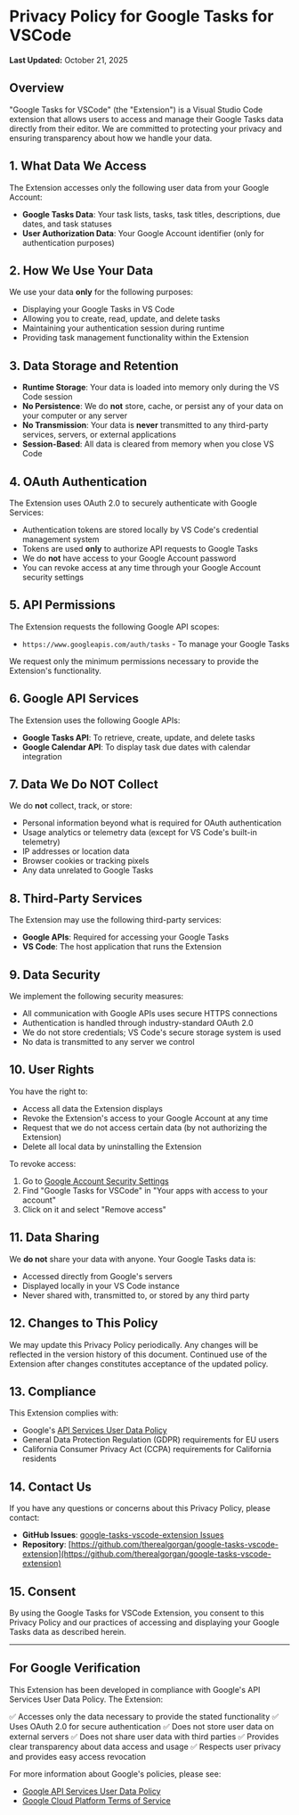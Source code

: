 # Privacy Policy for Google Tasks for VSCode

**Last Updated:** October 21, 2025

## Overview

"Google Tasks for VSCode" (the "Extension") is a Visual Studio Code extension that allows users to access and manage their Google Tasks data directly from their editor. We are committed to protecting your privacy and ensuring transparency about how we handle your data.

## 1. What Data We Access

The Extension accesses only the following user data from your Google Account:

- **Google Tasks Data**: Your task lists, tasks, task titles, descriptions, due dates, and task statuses
- **User Authorization Data**: Your Google Account identifier (only for authentication purposes)

## 2. How We Use Your Data

We use your data **only** for the following purposes:

- Displaying your Google Tasks in VS Code
- Allowing you to create, read, update, and delete tasks
- Maintaining your authentication session during runtime
- Providing task management functionality within the Extension

## 3. Data Storage and Retention

- **Runtime Storage**: Your data is loaded into memory only during the VS Code session
- **No Persistence**: We do **not** store, cache, or persist any of your data on your computer or any server
- **No Transmission**: Your data is **never** transmitted to any third-party services, servers, or external applications
- **Session-Based**: All data is cleared from memory when you close VS Code

## 4. OAuth Authentication

The Extension uses OAuth 2.0 to securely authenticate with Google Services:

- Authentication tokens are stored locally by VS Code's credential management system
- Tokens are used **only** to authorize API requests to Google Tasks
- We do **not** have access to your Google Account password
- You can revoke access at any time through your Google Account security settings

## 5. API Permissions

The Extension requests the following Google API scopes:

- `https://www.googleapis.com/auth/tasks` - To manage your Google Tasks

We request only the minimum permissions necessary to provide the Extension's functionality.

## 6. Google API Services

The Extension uses the following Google APIs:

- **Google Tasks API**: To retrieve, create, update, and delete tasks
- **Google Calendar API**: To display task due dates with calendar integration

## 7. Data We Do NOT Collect

We do **not** collect, track, or store:

- Personal information beyond what is required for OAuth authentication
- Usage analytics or telemetry data (except for VS Code's built-in telemetry)
- IP addresses or location data
- Browser cookies or tracking pixels
- Any data unrelated to Google Tasks

## 8. Third-Party Services

The Extension may use the following third-party services:

- **Google APIs**: Required for accessing your Google Tasks
- **VS Code**: The host application that runs the Extension

## 9. Data Security

We implement the following security measures:

- All communication with Google APIs uses secure HTTPS connections
- Authentication is handled through industry-standard OAuth 2.0
- We do not store credentials; VS Code's secure storage system is used
- No data is transmitted to any server we control

## 10. User Rights

You have the right to:

- Access all data the Extension displays
- Revoke the Extension's access to your Google Account at any time
- Request that we do not access certain data (by not authorizing the Extension)
- Delete all local data by uninstalling the Extension

To revoke access:

1. Go to [Google Account Security Settings](https://myaccount.google.com/security)
2. Find "Google Tasks for VSCode" in "Your apps with access to your account"
3. Click on it and select "Remove access"

## 11. Data Sharing

We **do not** share your data with anyone. Your Google Tasks data is:

- Accessed directly from Google's servers
- Displayed locally in your VS Code instance
- Never shared with, transmitted to, or stored by any third party

## 12. Changes to This Policy

We may update this Privacy Policy periodically. Any changes will be reflected in the version history of this document. Continued use of the Extension after changes constitutes acceptance of the updated policy.

## 13. Compliance

This Extension complies with:

- Google's [API Services User Data Policy](https://developers.google.com/terms/api-services-user-data-policy)
- General Data Protection Regulation (GDPR) requirements for EU users
- California Consumer Privacy Act (CCPA) requirements for California residents

## 14. Contact Us

If you have any questions or concerns about this Privacy Policy, please contact:

- **GitHub Issues**: [google-tasks-vscode-extension Issues](https://github.com/therealgorgan/google-tasks-vscode-extension/issues)
- **Repository**: [https://github.com/therealgorgan/google-tasks-vscode-extension](https://github.com/therealgorgan/google-tasks-vscode-extension)

## 15. Consent

By using the Google Tasks for VSCode Extension, you consent to this Privacy Policy and our practices of accessing and displaying your Google Tasks data as described herein.

---

## For Google Verification

This Extension has been developed in compliance with Google's API Services User Data Policy. The Extension:

✅ Accesses only the data necessary to provide the stated functionality
✅ Uses OAuth 2.0 for secure authentication
✅ Does not store user data on external servers
✅ Does not share user data with third parties
✅ Provides clear transparency about data access and usage
✅ Respects user privacy and provides easy access revocation

For more information about Google's policies, please see:

- [Google API Services User Data Policy](https://developers.google.com/terms/api-services-user-data-policy)
- [Google Cloud Platform Terms of Service](https://cloud.google.com/terms)
